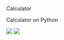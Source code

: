<p>Calculator</p>
<p>Calculator on Python</p>
<img src="https://sun9-80.userapi.com/impg/B8KsSS-qvrcmAe9n5Ir-gMup2wgVo5lNvmsbtg/o4fvHmariLE.jpg?size=805x41&quality=96&sign=0e22391b30ab0a4e77aee5b2fcccc38a&type=album">
<img src=https://sun9-29.userapi.com/impg/GXucVwaVEqe78pZtKnf2Y_otaQNycynOGjKduQ/DWma4uJylnA.jpg?size=352x235&quality=96&sign=a8058c31801017dc7701542cf19ace24&type=album>
